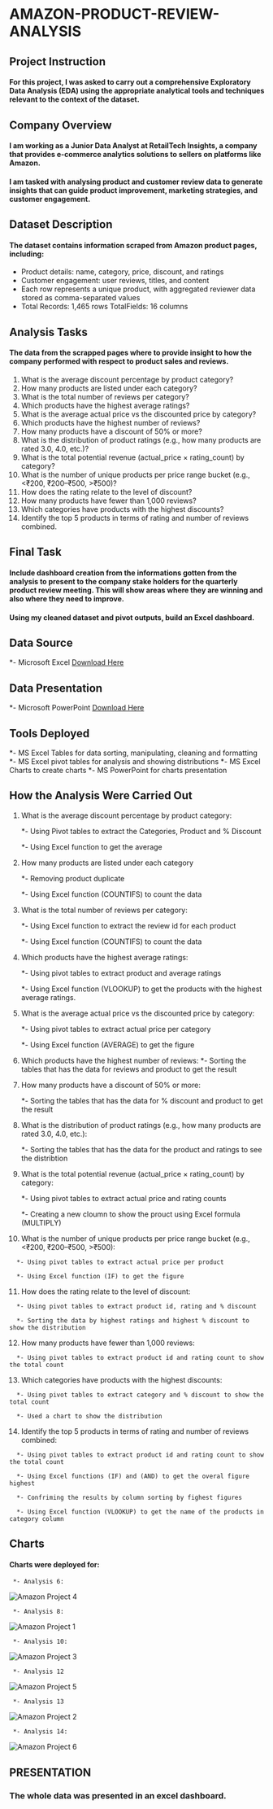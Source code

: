 # AMAZON-PRODUCT-REVIEW-ANALYSIS

## Project Instruction

#### For this project, I was asked to carry out a comprehensive Exploratory Data Analysis (EDA) using the appropriate analytical tools and techniques relevant to the context of the dataset.

## Company Overview
#### I am working as a Junior Data Analyst at RetailTech Insights, a company that provides e-commerce analytics solutions to sellers on platforms like Amazon.
#### I am tasked with analysing product and customer review data to generate insights that can guide product improvement, marketing strategies, and customer engagement.

## Dataset Description
#### The dataset contains information scraped from Amazon product pages, including:
   - Product details: name, category, price, discount, and ratings
   - Customer engagement: user reviews, titles, and content
   - Each row represents a unique product, with aggregated reviewer data stored as comma-separated values
   - Total Records: 1,465 rows TotalFields: 16 columns

## Analysis Tasks
#### The data from the scrapped pages where to provide insight to how the company performed with respect to product sales and reviews.

   1. What is the average discount percentage by product category?
   2. How many products are listed under each category?
   3. What is the total number of reviews per category?
   4. Which products have the highest average ratings?
   5. What is the average actual price vs the discounted price by category?
   6. Which products have the highest number of reviews?
   7. How many products have a discount of 50% or more?
   8. What is the distribution of product ratings (e.g., how many products are rated 3.0, 4.0, etc.)?
   9. What is the total potential revenue (actual_price × rating_count) by category?
   10. What is the number of unique products per price range bucket (e.g., <₹200, ₹200–₹500, >₹500)?
   11. How does the rating relate to the level of discount?
   12. How many products have fewer than 1,000 reviews?
   13. Which categories have products with the highest discounts?
   14. Identify the top 5 products in terms of rating and number of reviews combined.

## Final Task

#### Include dashboard creation from the informations gotten from the analysis to present to the company stake holders for the quarterly product review meeting. This will show areas where they are winning and also where they need to improve.

#### Using my cleaned dataset and pivot outputs, build an Excel dashboard.

## Data Source
   *- Microsoft Excel [Download Here](https://microsoft-excel.en.download.it/download)

## Data Presentation
   *- Microsoft PowerPoint [Download Here](https://microsoft-powerpoint.en.download.it/download)

## Tools Deployed
   *- MS Excel Tables for data sorting, manipulating, cleaning and formatting
   *- MS Excel pivot tables for analysis and showing distributions
   *- MS Excel Charts to create charts
   *- MS PowerPoint for charts presentation

## How the Analysis Were Carried Out
   1. What is the average discount percentage by product category:
      
      *- Using Pivot tables to extract the Categories, Product and % Discount
      
      *- Using Excel function to get the average
      
   2. How many products are listed under each category
      
      *- Removing product duplicate
      
      *- Using Excel function (COUNTIFS) to count the data
      
   3. What is the total number of reviews per category:
      
      *- Using Excel function to extract the review id for each product
      
      *- Using Excel function (COUNTIFS) to count the data
      
   4. Which products have the highest average ratings:
      
      *- Using pivot tables to extract product and average ratings
      
      *- Using Excel function (VLOOKUP) to get the products with the highest average ratings.
      
   5. What is the average actual price vs the discounted price by category:
    
      *- Using pivot tables to extract actual price per category

      *- Using Excel function (AVERAGE) to get the figure
      
   6. Which products have the highest number of reviews:
      *- Sorting the tables that has the data for reviews and product to get the result
       
   7. How many products have a discount of 50% or more:
    
      *- Sorting the tables that has the data for % discount and product to get the result
       
   8. What is the distribution of product ratings (e.g., how many products are rated 3.0, 4.0, etc.):

      *- Sorting the tables that has the data for the product and ratings to see the distribtion
      
   9. What is the total potential revenue (actual_price × rating_count) by category:

      *- Using pivot tables to extract actual price and rating counts
      
      *- Creating a new cloumn to show the prouct using Excel formula (MULTIPLY)
      
   10. What is the number of unique products per price range bucket (e.g., <₹200, ₹200–₹500, >₹500):

      *- Using pivot tables to extract actual price per product
      
      *- Using Excel function (IF) to get the figure
      
   11. How does the rating relate to the level of discount:

      *- Using pivot tables to extract product id, rating and % discount
      
      *- Sorting the data by highest ratings and highest % discount to show the distribution
      
   12. How many products have fewer than 1,000 reviews:

      *- Using pivot tables to extract product id and rating count to show the total count
      
   13. Which categories have products with the highest discounts:

      *- Using pivot tables to extract category and % discount to show the total count
      
      *- Used a chart to show the distribution
      
   14. Identify the top 5 products in terms of rating and number of reviews combined:

      *- Using pivot tables to extract product id and rating count to show the total count
      
      *- Using Excel functions (IF) and (AND) to get the overal figure highest
      
      *- Confriming the results by column sorting by fighest figures 
      
      *- Using Excel function (VLOOKUP) to get the name of the products in category column
       
## Charts

#### Charts were deployed for:
     *- Analysis 6:
     
![Amazon Project 4](https://github.com/user-attachments/assets/3c9026ba-6843-499b-8564-c23c3f4803c9)

     *- Analysis 8:
     
![Amazon Project 1](https://github.com/user-attachments/assets/3a76f038-00ee-48b4-9f03-b6b25f55a51d)
    
     *- Analysis 10:
     
![Amazon Project 3](https://github.com/user-attachments/assets/b931dda2-8a72-465d-ac0b-b145c0cd9ca5)

     *- Analysis 12
     
 ![Amazon Project 5](https://github.com/user-attachments/assets/bd42d99d-d83d-4a80-a443-1584598765fe)
    
     *- Analysis 13
     
![Amazon Project 2](https://github.com/user-attachments/assets/5182fccf-d7a5-411d-8c70-242c7bfe7ad2)

     *- Analysis 14:
     
![Amazon Project 6](https://github.com/user-attachments/assets/3796bd8a-8059-402b-b397-e84c969dcab9)

## PRESENTATION

### The whole data was presented in an excel dashboard.
